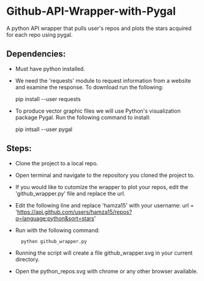 # Github-API-Wrapper-with-Pygal
A python API wrapper that pulls user's repos and plots the stars acquired for each repo using pygal.

## Dependencies:

- Must have python installed.
- We need the 'requests' module to request information from a website and examine the response. To download run the following:

	pip install --user requests
	
- To produce vector graphic files we will use Python's visualization package Pygal. Run the following command to install:
	
	pip intsall --user pygal
	
## Steps:

- Clone the project to a local repo.
- Open terminal and navigate to the repository you cloned the project to.
- If you would like to cutomize the wrapper to plot your repos, edit the 'github_wrapper.py' file and replace the url.
- Edit the following line and replace 'hamza15' with your username:
        url = 'https://api.github.com/users/hamza15/repos?q=language:python&sort=stars'
- Run with the following command:
	
        python github_wrapper.py

- Running the script will create a file github_wrapper.svg in your current directory.
- Open the python_repos.svg with chrome or any other browser available.
